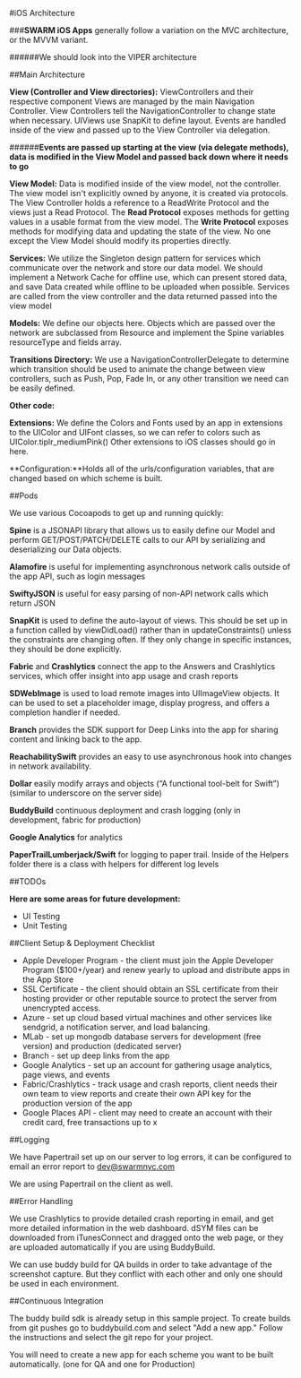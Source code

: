 #iOS Architecture 

###**SWARM iOS Apps** generally follow a variation on the MVC architecture, or the MVVM variant.

######We should look into the VIPER architecture

##Main Architecture

**View (Controller and View directories):** ViewControllers and their respective component Views are managed by the main Navigation Controller. View Controllers tell the NavigationController to change state when necessary.  UIViews use SnapKit to define layout. Events are handled inside of the view and passed up to the View Controller via delegation. 

######**Events are passed up starting at the view (via delegate methods), data is modified in the View Model and passed back down where it needs to go**

**View Model:** Data is modified inside of the view model, not the controller. The view model isn't explicitly owned by anyone, it is created via protocols. The View Controller holds a reference to a ReadWrite Protocol and the views just a Read Protocol.
The **Read Protocol** exposes methods for getting values in a usable format from the view model. The **Write Protocol** exposes methods for modifying data and updating the state of the view. No one except the View Model should modify its properties directly.


**Services:** We utilize the Singleton design pattern for services which communicate over the network and store our data model.  We should implement a Network Cache for offline use, which can present stored data, and save Data created while offline to be uploaded when possible. Services are called from the view controller and the data returned passed into the view model


**Models:** We define our objects here.  Objects which are passed over the network are subclassed from Resource and implement the Spine variables resourceType and fields array.


**Transitions Directory:** We use a NavigationControllerDelegate to determine which transition should be used to animate the change between view controllers, such as Push, Pop, Fade In, or any other transition we need can be easily defined.



**Other code:**

**Extensions:** We define the Colors and Fonts used by an app in extensions to the UIColor and UIFont classes, so we can refer to colors such as UIColor.tiplr_mediumPink()  Other extensions to iOS classes should go in here.

**Configuration:**Holds all of the urls/configuration variables, that are changed based on which scheme is built.



##Pods

We use various Cocoapods to get up and running quickly:

**Spine** is a JSONAPI library that allows us to easily define our Model and perform GET/POST/PATCH/DELETE calls to our API by serializing and deserializing our Data objects.

**Alamofire** is useful for implementing asynchronous network calls outside of the app API, such as login messages

**SwiftyJSON** is useful for easy parsing of non-API network calls which return JSON

**SnapKit** is used to define the auto-layout of views.  This should be set up in a function called by viewDidLoad() rather than in updateConstraints() unless the constraints are changing often.  If they only change in specific instances, they should be done explicitly.

**Fabric** and **Crashlytics** connect the app to the Answers and Crashlytics services, which offer insight into app usage and crash reports

**SDWebImage** is used to load remote images into UIImageView objects.  It can be used to set a placeholder image, display progress, and offers a completion handler if needed.

**Branch** provides the SDK support for Deep Links into the app for sharing content and linking back to the app.

**ReachabilitySwift** provides an easy to use asynchronous hook into changes in network availability.

**Dollar** easily modify arrays and objects (“A functional tool-belt for Swift”) (similar to underscore on the server side)

**BuddyBuild** continuous deployment and crash logging (only in development, fabric for production)

**Google Analytics** for analytics

**PaperTrailLumberjack/Swift** for logging to paper trail. Inside of the Helpers folder there is a class with helpers for different log levels

##TODOs

**Here are some areas for future development:**

* UI Testing
* Unit Testing



##Client Setup & Deployment Checklist

* Apple Developer Program - the client must join the Apple Developer Program ($100+/year) and renew yearly to upload and distribute apps in the App Store
* SSL Certificate - the client should obtain an SSL certificate from their hosting provider or other reputable source to protect the server from unencrypted access.
* Azure - set up cloud based virtual machines and other services like sendgrid, a notification server, and load balancing.
* MLab - set up mongodb database servers for development (free version) and production (dedicated server)
* Branch - set up deep links from the app
* Google Analytics - set up an account for gathering usage analytics, page views, and events
* Fabric/Crashlytics - track usage and crash reports, client needs their own team to view reports and create their own API key for the production version of the app
* Google Places API - client may need to create an account with their credit card, free transactions up to x

##Logging 

We have Papertrail set up on our server to log errors, it can be configured to email an error report to dev@swarmnyc.com

We are using Papertrail on the client as well.

##Error Handling

We use Crashlytics to provide detailed crash reporting in email, and get more detailed information in the web dashboard.  dSYM files can be downloaded from iTunesConnect and dragged onto the web page, or they are uploaded automatically if you are using BuddyBuild.

We can use buddy build for QA builds in order to take advantage of the screenshot capture. But they conflict with each other and only one should be used in each environment.

##Continuous Integration

The buddy build sdk is already setup in this sample project. To create builds from git pushes go to buddybuild.com and select "Add a new app." Follow the instructions and select the git repo for your project.

You will need to create a new app for each scheme you want to be built automatically. (one for QA and one for Production)
